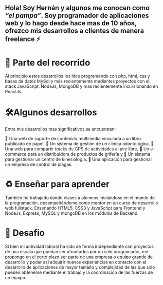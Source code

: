 ## Hola! Soy Hernán y algunos me conocen como *“el pampa”*. Soy programador de aplicaciones web y lo hago desde hace mas de 10 años, ofrezco mis desarrollos a clientes de manera freelance ⚡

# 👣 Parte del recorrido
Al principio estos desarrollos los hice programando con php, html, css y bases de datos MySql y más recientemente mediantes proyectos con el stack JavaScript: NodeJs, MongoDB y mas recientemente incursionando en ReactJs.


# 🛠️Algunos desarrollos
Entre mis desarrollos mas significativos se encuentran: 

📖 Una web de soporte de contenido multimedia vinculada a un libro publicado en papel.
🦷 Un sistema de gestión de un clínica odontológica, 
🥾 Una web para compartir tracks de GPS de actividades al aire libre, 
🛒 Un e-commerce para un distribuidora de productos de grifería y 
🦴 Un sistema para gestionar un centro de kinesiología.
🐀 Una aplicación para gestionar un empresa de control de plagas.

# ♻️ Enseñar para aprender 
También he trabajado dando clases a alumnos iniciándose en el mundo de la programación, desempeñándome como mentor en un curso de desarrollo web fullstack.  Ensenando HTML5,  CSS3 y JavaScript para Frontend y NodeJs, Express, MySQL y mongoDB en los módulos de Backend.

# 🚀 Desafio
Si bien mi actividad laboral ha sido de forma independiente con proyectos de una escala que puedan ser afrontados por un solo programador, me propongo en el corto plazo ser parte de una empresa o equipo grande de desarrollo y poder así adquirir nuevas experiencias en contacto con el desarrollo de aplicaciones de mayor tamaño y complejidad de las que solo pueden obtenerse mediante el trabajo y la coordinación de las fuerzas de un equipo.

